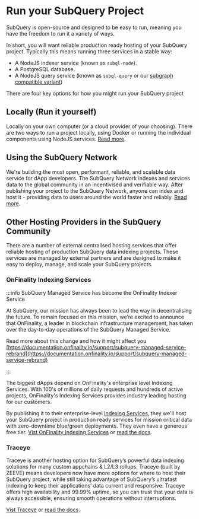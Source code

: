 # Run your SubQuery Project

SubQuery is open-source and designed to be easy to run, meaning you have the freedom to run it a variety of ways.

In short, you will want reliable production ready hosting of your SubQuery project. Typically this means running three services in a stable way:

- A NodeJS indexer service (known as `subql-node`).
- A PostgreSQL database.
- A NodeJS query service (known as `subql-query` or our [subgraph compatible variant](./query/subgraph.md))

There are four key options for how you might run your SubQuery project

## Locally (Run it yourself)

Locally on your own computer (or a cloud provider of your choosing). There are two ways to run a project locally, using Docker or running the individual components using NodeJS services. [Read more](./run.md).

## Using the SubQuery Network

We're building the most open, performant, reliable, and scalable data service for dApp developers. The SubQuery Network indexes and services data to the global community in an incentivised and verifiable way. After publishing your project to the SubQuery Network, anyone can index and host it - providing data to users around the world faster and reliably. [Read more](../../subquery_network/architects/publish.md).

## Other Hosting Providers in the SubQuery Community

There are a number of external centralised hosting services that offer reliable hosting of production SubQuery data indexing projects. These services are managed by external partners and are designed to make it easy to deploy, manage, and scale your SubQuery projects.

### OnFinality Indexing Services

:::info SubQuery Managed Service has become the OnFinality Indexer Service

At SubQuery, our mission has always been to lead the way in decentralising the future. To remain focused on this mission, we’re excited to announce that OnFinality, a leader in blockchain infrastructure management, has taken over the day-to-day operations of the SubQuery Managed Service.

Read more about this change and how it might affect you [https://documentation.onfinality.io/support/subquery-managed-service-rebrand](https://documentation.onfinality.io/support/subquery-managed-service-rebrand)

:::

The biggest dApps depend on OnFinality's enterprise level Indexing Services. With 100's of millions of daily requests and hundreds of active projects, OnFinality's Indexing Services provides industry leading hosting for our customers.

By publishing it to their enterprise-level [Indexing Services](https://indexing.onfinality.io), they we'll host your SubQuery project in production ready services for mission critical data with zero-downtime blue/green deployments. They even have a generous free tier. [Vist OnFinality Indexing Services](https://indexing.onfinality.io) or [read the docs](https://documentation.onfinality.io/support/data-indexing-service).

### Traceye

Traceye is another hosting option for SubQuery’s powerful data indexing solutions for many custom appchains & L2/L3 rollups. Traceye (built by ZEEVE) means developers now have more options for where to host their SubQuery project, while still taking advantage of SubQuery’s ultrafast indexing to keep their applications’ data current and responsive. Traceye offers high availability and 99.99% uptime, so you can trust that your data is always accessible, ensuring smooth operations without interruptions.

[Vist Traceye](https://traceye.io) or [read the docs](https://docs.zeeve.io/traceye/shared-indexing/hosted-subquery).
